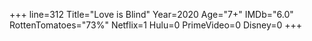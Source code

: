 +++
line=312
Title="Love is Blind"
Year=2020
Age="7+"
IMDb="6.0"
RottenTomatoes="73%"
Netflix=1
Hulu=0
PrimeVideo=0
Disney=0
+++

